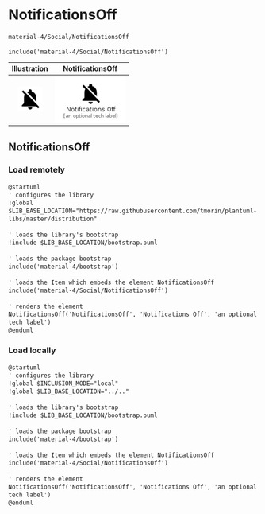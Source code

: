 # NotificationsOff


```text
material-4/Social/NotificationsOff
```

```text
include('material-4/Social/NotificationsOff')
```



| Illustration | NotificationsOff |
| :---: | :---: |
| ![illustration for Illustration](../../material-4/Social/NotificationsOff.png) | ![illustration for NotificationsOff](../../material-4/Social/NotificationsOff.Local.png) |




## NotificationsOff

### Load remotely
```plantuml
@startuml
' configures the library
!global $LIB_BASE_LOCATION="https://raw.githubusercontent.com/tmorin/plantuml-libs/master/distribution"

' loads the library's bootstrap
!include $LIB_BASE_LOCATION/bootstrap.puml

' loads the package bootstrap
include('material-4/bootstrap')

' loads the Item which embeds the element NotificationsOff
include('material-4/Social/NotificationsOff')

' renders the element
NotificationsOff('NotificationsOff', 'Notifications Off', 'an optional tech label')
@enduml
```

### Load locally
```plantuml
@startuml
' configures the library
!global $INCLUSION_MODE="local"
!global $LIB_BASE_LOCATION="../.."

' loads the library's bootstrap
!include $LIB_BASE_LOCATION/bootstrap.puml

' loads the package bootstrap
include('material-4/bootstrap')

' loads the Item which embeds the element NotificationsOff
include('material-4/Social/NotificationsOff')

' renders the element
NotificationsOff('NotificationsOff', 'Notifications Off', 'an optional tech label')
@enduml
```

